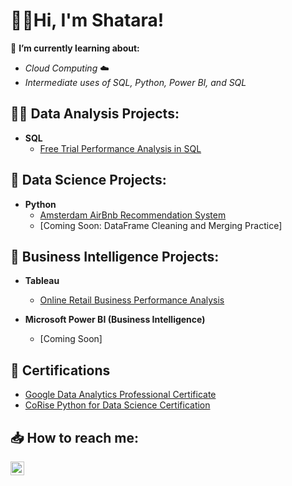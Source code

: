 <h1>👋🏽Hi, I'm Shatara!</h1>

🌱 <b>I’m currently learning about:</b>

- <i>Cloud Computing</i> ☁️
- <i>Intermediate uses of SQL, Python, Power BI, and SQL</i>

<h2>👨‍💻 Data Analysis Projects:</h2>

- <b>SQL</b>
  - [Free Trial Performance Analysis in SQL](https://github.com/heyshatara/performance-analysis-sql)
  
<h2>🧬 Data Science Projects:</h2>

- <b>Python</b>
  - [Amsterdam AirBnb Recommendation System](https://github.com/heyshatara/numpy-airbnb)
  - [Coming Soon: DataFrame Cleaning and Merging Practice]
  
    
<h2>💼 Business Intelligence Projects:</h2>

- <b>Tableau</b>
  - [Online Retail Business Performance Analysis](https://github.com/heyshatara/tableau-forage-data-viz)

- <b>Microsoft Power BI (Business Intelligence)</b>
  - [Coming Soon]

<h2>📜 Certifications</h2>

- [Google Data Analytics Professional Certificate](https://www.credly.com/badges/837babb1-e05f-4ac2-8b10-2a97b1411a96)
- [CoRise Python for Data Science Certification](https://www.credential.net/d9e36d81-facb-43c5-a083-8e311d74bb7b#gs.xwxzw4)

<h2> 📥 How to reach me:</h2>

[<img align="left" alt="LinkedInIcon | LinkedIn" width="22px" src="https://cdn.jsdelivr.net/npm/simple-icons@v3/icons/linkedin.svg" />][linkedin]

[linkedin]: https://linkedin.com/in/sgeter

<!--
**heyshatara/heyshatara** is a ✨ _special_ ✨ repository because its `README.md` (this file) appears on your GitHub profile.
-->
